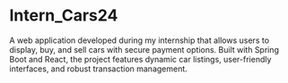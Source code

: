 # Intern_Cars24
A web application developed during my internship that allows users to display, buy, and sell cars with secure payment options. Built with Spring Boot and React, the project features dynamic car listings, user-friendly interfaces, and robust transaction management.
